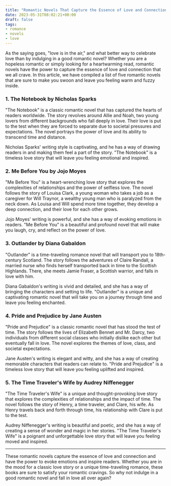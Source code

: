 ```yaml
---
title: "Romantic Novels That Capture the Essence of Love and Connection"
date: 2023-05-31T08:02:21+00:00
draft: false
tags:
- romance
- novels
- love
---
```


As the saying goes, "love is in the air," and what better way to celebrate love than by indulging in a good romantic novel? Whether you are a hopeless romantic or simply looking for a heartwarming read, romantic novels have the power to capture the essence of love and connection that we all crave. In this article, we have compiled a list of five romantic novels that are sure to make you swoon and leave you feeling warm and fuzzy inside.

### 1. The Notebook by Nicholas Sparks

"The Notebook" is a classic romantic novel that has captured the hearts of readers worldwide. The story revolves around Allie and Noah, two young lovers from different backgrounds who fall deeply in love. Their love is put to the test when they are forced to separate due to societal pressures and expectations. The novel portrays the power of love and its ability to transcend time and distance.

Nicholas Sparks' writing style is captivating, and he has a way of drawing readers in and making them feel a part of the story. "The Notebook" is a timeless love story that will leave you feeling emotional and inspired.

### 2. Me Before You by Jojo Moyes

"Me Before You" is a heart-wrenching love story that explores the complexities of relationships and the power of selfless love. The novel follows the story of Louisa Clark, a young woman who takes a job as a caregiver for Will Traynor, a wealthy young man who is paralyzed from the neck down. As Louisa and Will spend more time together, they develop a deep connection, and their love for each other grows.

Jojo Moyes' writing is powerful, and she has a way of evoking emotions in readers. "Me Before You" is a beautiful and profound novel that will make you laugh, cry, and reflect on the power of love.

### 3. Outlander by Diana Gabaldon

"Outlander" is a time-traveling romance novel that will transport you to 18th-century Scotland. The story follows the adventures of Claire Randall, a married nurse who finds herself transported back in time to the Scottish Highlands. There, she meets Jamie Fraser, a Scottish warrior, and falls in love with him.

Diana Gabaldon's writing is vivid and detailed, and she has a way of bringing the characters and setting to life. "Outlander" is a unique and captivating romantic novel that will take you on a journey through time and leave you feeling enchanted.

### 4. Pride and Prejudice by Jane Austen

"Pride and Prejudice" is a classic romantic novel that has stood the test of time. The story follows the lives of Elizabeth Bennet and Mr. Darcy, two individuals from different social classes who initially dislike each other but eventually fall in love. The novel explores the themes of love, class, and societal expectations.

Jane Austen's writing is elegant and witty, and she has a way of creating memorable characters that readers can relate to. "Pride and Prejudice" is a timeless love story that will leave you feeling uplifted and inspired.

### 5. The Time Traveler's Wife by Audrey Niffenegger

"The Time Traveler's Wife" is a unique and thought-provoking love story that explores the complexities of relationships and the impact of time. The novel follows the story of Henry, a time traveler, and Clare, his wife. As Henry travels back and forth through time, his relationship with Clare is put to the test.

Audrey Niffenegger's writing is beautiful and poetic, and she has a way of creating a sense of wonder and magic in her stories. "The Time Traveler's Wife" is a poignant and unforgettable love story that will leave you feeling moved and inspired.

---

These romantic novels capture the essence of love and connection and have the power to evoke emotions and inspire readers. Whether you are in the mood for a classic love story or a unique time-traveling romance, these books are sure to satisfy your romantic cravings. So why not indulge in a good romantic novel and fall in love all over again?